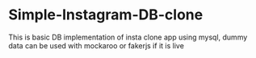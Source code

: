 # Simple-Instagram-DB-clone
This is basic DB implementation of insta clone app using mysql, dummy data can be used with mockaroo or fakerjs if it is live
